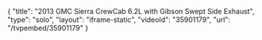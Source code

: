 {
    "title": "2013 GMC Sierra CrewCab 6.2L with Gibson Swept Side Exhaust",
    "type": "solo",
    "layout": "iframe-static",
    "videoId": "35901179",
    "url": "\/tvpembed\/35901179"
}